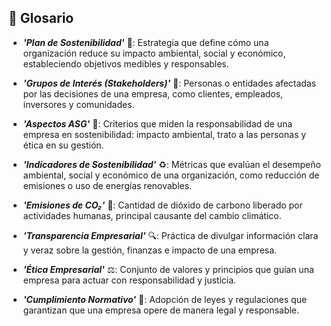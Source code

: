 ## 📖 Glosario

- ***'Plan de Sostenibilidad'*** 📄: Estrategia que define cómo una organización reduce su impacto ambiental, social y económico, estableciendo objetivos medibles y responsables.
  
- ***'Grupos de Interés (Stakeholders)'*** 🤝: Personas o entidades afectadas por las decisiones de una empresa, como clientes, empleados, inversores y comunidades.
  
- ***'Aspectos ASG'*** 🏢: Criterios que miden la responsabilidad de una empresa en sostenibilidad: impacto ambiental, trato a las personas y ética en su gestión.
  
- ***'Indicadores de Sostenibilidad'*** ♻️: Métricas que evalúan el desempeño ambiental, social y económico de una organización, como reducción de emisiones o uso de energías renovables.
  
- ***'Emisiones de CO₂'*** 💨: Cantidad de dióxido de carbono liberado por actividades humanas, principal causante del cambio climático.
  
- ***'Transparencia Empresarial'*** 🔍: Práctica de divulgar información clara y veraz sobre la gestión, finanzas e impacto de una empresa.
  
- ***'Ética Empresarial'*** ⚖️: Conjunto de valores y principios que guían una empresa para actuar con responsabilidad y justicia.
  
- ***'Cumplimiento Normativo'*** 📜: Adopción de leyes y regulaciones que garantizan que una empresa opere de manera legal y responsable.
